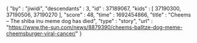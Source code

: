{
  "by" : "jiwidi",
  "descendants" : 3,
  "id" : 37189067,
  "kids" : [ 37190300, 37190506, 37190270 ],
  "score" : 48,
  "time" : 1692454866,
  "title" : "Cheems – The shiba inu meme dog has died",
  "type" : "story",
  "url" : "https://www.the-sun.com/news/8879390/cheems-balltze-dog-meme-cheemsburger-viral-cancer/"
}
